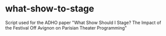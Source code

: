 # what-show-to-stage
Script used for the ADHO paper "What Show Should I Stage? The Impact of the Festival Off Avignon on Parisian Theater Programming"
